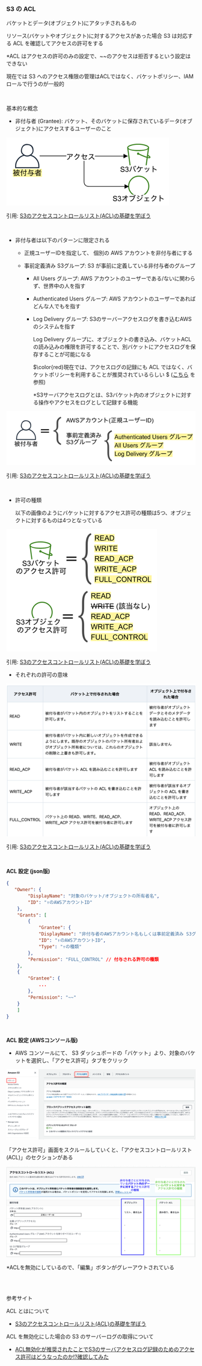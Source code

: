 ### S3 の ACL

バケットとデータ(オブジェクト)にアタッチされるもの

リソース(バケットやオブジェクト)に対するアクセスがあった場合 S3 は対応する ACL を確認してアクセスの許可をする

*ACL はアクセスの許可のみの設定で、~~のアクセスは拒否するという設定はできない

現在では S3 へのアクセス権限の管理はACLではなく、バケットポリシー、IAM ロールで行うのが一般的

<br>

基本的な概念

- 非付与者 (Grantee): バケット、そのバケットに保存されているデータ(オブジェクト)にアクセスするユーザーのこと

<img src="./img/S3-ACL_1.png" />

引用: [S3のアクセスコントロールリスト(ACL)の基礎を学ぼう](https://dev.classmethod.jp/articles/amazon-s3-acl-basics/)

<br>

- 非付与者は以下のパターンに限定される

    - 正規ユーザーIDを指定して、 個別の AWS アカウントを非付与者にする

    - 事前定義済み S3グループ: S3 が事前に定義している非付与者のグループ
    
        - All Users グループ: AWS アカウントのユーザーである/ないに関わらず、世界中の人を指す

        - Authenticated Users グループ: AWS アカウントのユーザーであればどんな人でもを指す

        - Log Delivery グループ: S3のサーバーアクセスログを書き込むAWSのシステムを指す

            Log Delivery グループに、オブジェクトの書き込み、バケットACLの読み込みの権限を許可することで、別バケットにアクセスログを保存することが可能になる

            $\color{red}現在では、アクセスログの記録にも ACL ではなく、バケットポリシーを利用することが推奨されているらしい
            $ ([こちら](https://dev.classmethod.jp/articles/s3-server-access-logging-using-bucket-policy-not-using-acl/) を参照)

            *S3サーバアクセスログとは、S3バケット内のオブジェクトに対する操作やアクセスをログとして記録する機能

<img src="./img/S3-ACL_2.png" />

引用: [S3のアクセスコントロールリスト(ACL)の基礎を学ぼう](https://dev.classmethod.jp/articles/amazon-s3-acl-basics/)

<br>

- 許可の種類

    以下の画像のようにバケットに対するアクセス許可の種類は5つ、オブジェクトに対するものは4つとなっている

<img src="./img/S3-ACL_3.png" />

引用: [S3のアクセスコントロールリスト(ACL)の基礎を学ぼう](https://dev.classmethod.jp/articles/amazon-s3-acl-basics/)

- それぞれの許可の意味

<img src="./img/S3-ACL_4.png" />

引用: [S3のアクセスコントロールリスト(ACL)の基礎を学ぼう](https://dev.classmethod.jp/articles/amazon-s3-acl-basics/)

<br>

**ACL 設定 (json版)**

```json
{
   "Owner": {
        "DisplayName": "対象のバケット/オブジェクトの所有者名",
        "ID": "↑のAWSアカウントID"
    },
    "Grants": [
        {
            "Grantee": {
            "DisplayName": "非付与者のAWSアカウント名もしくは事前定義済み S3グループ",
            "ID": "↑のAWSアカウントID",
            "Type": "↑の種類"
        },
        "Permission": "FULL_CONTROL" // 付与される許可の種類 
    },
    {
        "Grantee": {
            ...
        },
        "Permission": "~~"
    }
    ]
}
```

<br>

**ACL 設定 (AWSコンソール版)**

- AWS コンソールにて、 S3 ダッシュボードの「バケット」より、対象のバケットを選択し、「アクセス許可」タブをクリック

<img src="./img/S3-ACL_5.png" />

<br>

「アクセス許可」画面をスクルールしていくと、「アクセスコントロールリスト(ACL)」のセクションがある

<img src="./img/S3-ACL_6.png" />

*ACLを無効にしているので、「編集」ボタンがグレーアウトされている

<br>
<br>

参考サイト

ACL とはについて
- [S3のアクセスコントロールリスト(ACL)の基礎を学ぼう](https://dev.classmethod.jp/articles/amazon-s3-acl-basics/)

ACL を無効化にした場合の S3 のサーバーログの取得について
- [ACL無効化が推奨されたことでS3のサーバアクセスログ記録のためのアクセス許可はどうなったのか!?確認してみた](https://dev.classmethod.jp/articles/s3-server-access-logging-using-bucket-policy-not-using-acl/)
